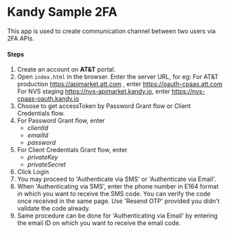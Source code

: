 # Kandy Sample 2FA

This app is used to create communication channel between two users via 2FA APIs.

#### Steps 

1. Create an account on **AT&T** portal. 
2. Open ```index.html``` in the browser.
	Enter the server URL, for eg: 
	For AT&T production https://apimarket.att.com , enter https://oauth-cpaas.att.com
	For NVS staging https://nvs-apimarket.kandy.io, enter https://nvs-cpaas-oauth.kandy.io
3. Choose to get accessToken by Password Grant flow or Client Credentials flow.
4. For Password Grant flow, enter 
   - *clientId* 
   - *emailId* 
   - *password*  
5. For Client Credentials Grant flow, enter	
   - *privateKey*
   - *privateSecret*   
6. Click Login
7. You may proceed to 'Authenticate via SMS' or 'Authenticate via Email'.
8. When 'Authenticating via SMS', enter the phone number in E164 format in which you want to receive the SMS code. You can verify the code once received in the same page. Use 'Resend OTP' provided you didn't validate the code already.
9. Same procedure can be done for 'Authenticating via Email' by entering the email ID on which you want to receive the email code.